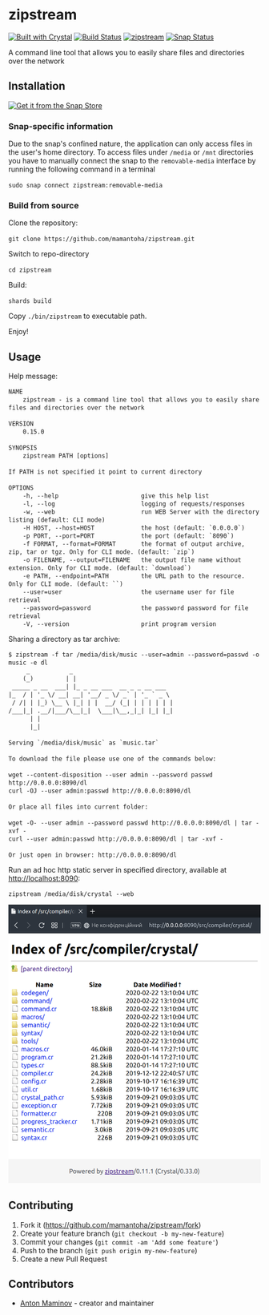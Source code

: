 # zipstream

[![Built with Crystal](https://img.shields.io/badge/built%20with-crystal-000000.svg?style=?style=plastic&logo=appveyor)](https://crystal-lang.org/)
[![Build Status](https://travis-ci.org/mamantoha/zipstream.svg?branch=master)](https://travis-ci.org/mamantoha/zipstream)
[![zipstream](https://snapcraft.io/zipstream/badge.svg)](https://snapcraft.io/zipstream)
[![Snap Status](https://build.snapcraft.io/badge/mamantoha/zipstream.svg)](https://build.snapcraft.io/user/mamantoha/zipstream)

A command line tool that allows you to easily share files and directories over the network

## Installation

[![Get it from the Snap Store](https://snapcraft.io/static/images/badges/en/snap-store-black.svg)](https://snapcraft.io/zipstream)

### Snap-specific information

Due to the snap's confined nature, the application can only access files in the user's home directory.
To access files under `/media` or `/mnt` directories you have to manually connect the snap
to the `removable-media` interface by running the following command in a terminal

`sudo snap connect zipstream:removable-media`

### Build from source

Clone the repository:

`git clone https://github.com/mamantoha/zipstream.git`

Switch to repo-directory

`cd zipstream`

Build:

`shards build`

Copy `./bin/zipstream` to executable path.

Enjoy!

## Usage

Help message:

```console
NAME
    zipstream - is a command line tool that allows you to easily share files and directories over the network

VERSION
    0.15.0

SYNOPSIS
    zipstream PATH [options]

If PATH is not specified it point to current directory

OPTIONS
    -h, --help                       give this help list
    -l, --log                        logging of requests/responses
    -w, --web                        run WEB Server with the directory listing (default: CLI mode)
    -H HOST, --host=HOST             the host (default: `0.0.0.0`)
    -p PORT, --port=PORT             the port (default: `8090`)
    -f FORMAT, --format=FORMAT       the format of output archive, zip, tar or tgz. Only for CLI mode. (default: `zip`)
    -o FILENAME, --output=FILENAME   the output file name without extension. Only for CLI mode. (default: `download`)
    -e PATH, --endpoint=PATH         the URL path to the resource. Only for CLI mode. (default: ``)
    --user=user                      the username user for file retrieval
    --password=password              the password password for file retrieval
    -V, --version                    print program version
```

Sharing a directory as tar archive:

```console
$ zipstream -f tar /media/disk/music --user=admin --password=passwd -o music -e dl
     _           _
    (_)         | |
 _____ _ __  ___| |_ _ __ ___  __ _ _ __ ___
|_  / | '_ \/ __| __| '__/ _ \/ _` | '_ ` _ \
 / /| | |_) \__ \ |_| | |  __/ (_| | | | | | |
/___|_| .__/|___/\__|_|  \___|\__,_|_| |_| |_|
      | |
      |_|

Serving `/media/disk/music` as `music.tar`

To download the file please use one of the commands below:

wget --content-disposition --user admin --password passwd http://0.0.0.0:8090/dl
curl -OJ --user admin:passwd http://0.0.0.0:8090/dl

Or place all files into current folder:

wget -O- --user admin --password passwd http://0.0.0.0:8090/dl | tar -xvf -
curl --user admin:passwd http://0.0.0.0:8090/dl | tar -xvf -

Or just open in browser: http://0.0.0.0:8090/dl
```

Run an ad hoc http static server in specified directory, available at <http://localhost:8090>:

```console
zipstream /media/disk/crystal --web
```

[![Image of browser](https://raw.githubusercontent.com/mamantoha/zipstream/master/assets/zipstream_web.png)](https://raw.githubusercontent.com/mamantoha/zipstream/master/assets/zipstream_web.png)

## Contributing

1. Fork it (<https://github.com/mamantoha/zipstream/fork>)
2. Create your feature branch (`git checkout -b my-new-feature`)
3. Commit your changes (`git commit -am 'Add some feature'`)
4. Push to the branch (`git push origin my-new-feature`)
5. Create a new Pull Request

## Contributors

- [Anton Maminov](https://github.com/mamantoha) - creator and maintainer

